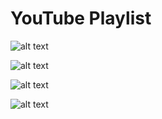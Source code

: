 # YouTube Playlist

![alt text](https://i.imgur.com/kIZgZOy.png "Playlist 1")

![alt text](https://i.imgur.com/WB7MxQj.png "Playlist 1")

![alt text](https://i.imgur.com/7aKdohL.png "Playlist 1")

![alt text](https://i.imgur.com/ATmJS5V.png "Playlist 1")


